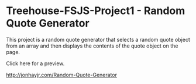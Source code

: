 # Treehouse-FSJS-Project1 - Random Quote Generator

This project is a random quote generator that selects a random quote object from an array and then displays the contents of the quote object on the page.

Click here for a preview.

http://jonhayjr.com/Random-Quote-Generator

